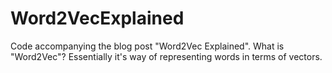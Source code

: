 # Word2VecExplained
Code accompanying the blog post "Word2Vec Explained".
What is "Word2Vec"? Essentially it's way of representing words in terms of vectors. 
